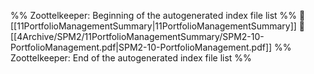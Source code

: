 %% Zoottelkeeper: Beginning of the autogenerated index file list  %%
📄 [[11PortfolioManagementSummary|11PortfolioManagementSummary]]
📄 [[4Archive/SPM2/11PortfolioManagementSummary/SPM2-10-PortfolioManagement.pdf|SPM2-10-PortfolioManagement.pdf]]
%% Zoottelkeeper: End of the autogenerated index file list  %%
